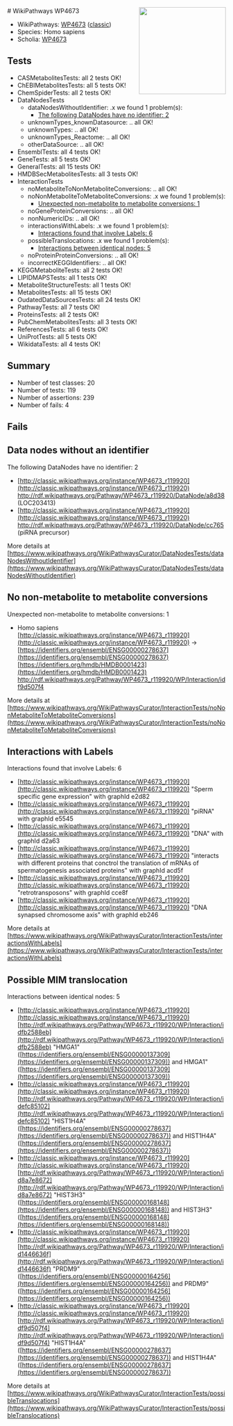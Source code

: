 <img style="float: right; width: 200px" src="https://upload.wikimedia.org/wikipedia/commons/thumb/8/83/Wplogo_with_text_500.png/640px-Wplogo_with_text_500.png" />
# WikiPathways WP4673

* WikiPathways: [WP4673](https://wikipathways.org/pathways/WP4673) ([classic](https://classic.wikipathways.org/instance/WP4673))
* Species: Homo sapiens
* Scholia: [WP4673](https://scholia.toolforge.org/wikipathways/WP4673)
## Tests
* CASMetabolitesTests: all 2 tests OK!
* ChEBIMetabolitesTests: all 5 tests OK!
* ChemSpiderTests: all 2 tests OK!
* DataNodesTests
    * dataNodesWithoutIdentifier: .x we found 1 problem(s):
        * [The following DataNodes have no identifier: 2](#d2d32fa1)
    * unknownTypes_knownDatasource: .. all OK!
    * unknownTypes: .. all OK!
    * unknownTypes_Reactome: .. all OK!
    * otherDataSource: .. all OK!
* EnsemblTests: all 4 tests OK!
* GeneTests: all 5 tests OK!
* GeneralTests: all 15 tests OK!
* HMDBSecMetabolitesTests: all 3 tests OK!
* InteractionTests
    * noMetaboliteToNonMetaboliteConversions: .. all OK!
    * noNonMetaboliteToMetaboliteConversions: .x we found 1 problem(s):
        * [Unexpected non-metabolite to metabolite conversions: 1](#4b4cfabf)
    * noGeneProteinConversions: .. all OK!
    * nonNumericIDs: .. all OK!
    * interactionsWithLabels: .x we found 1 problem(s):
        * [Interactions found that involve Labels: 6](#630d267d)
    * possibleTranslocations: .x we found 1 problem(s):
        * [Interactions between identical nodes: 5](#1c11820a)
    * noProteinProteinConversions: .. all OK!
    * incorrectKEGGIdentifiers: .. all OK!
* KEGGMetaboliteTests: all 2 tests OK!
* LIPIDMAPSTests: all 1 tests OK!
* MetaboliteStructureTests: all 1 tests OK!
* MetabolitesTests: all 15 tests OK!
* OudatedDataSourcesTests: all 24 tests OK!
* PathwayTests: all 7 tests OK!
* ProteinsTests: all 2 tests OK!
* PubChemMetabolitesTests: all 3 tests OK!
* ReferencesTests: all 6 tests OK!
* UniProtTests: all 5 tests OK!
* WikidataTests: all 4 tests OK!


## Summary

* Number of test classes: 20
* Number of tests: 119
* Number of assertions: 239
* Number of fails: 4

## Fails

<a name="d2d32fa1" />

## Data nodes without an identifier

The following DataNodes have no identifier: 2

* [http://classic.wikipathways.org/instance/WP4673_r119920](http://classic.wikipathways.org/instance/WP4673_r119920) http://rdf.wikipathways.org/Pathway/WP4673_r119920/DataNode/a8d38 (LOC203413)
* [http://classic.wikipathways.org/instance/WP4673_r119920](http://classic.wikipathways.org/instance/WP4673_r119920) http://rdf.wikipathways.org/Pathway/WP4673_r119920/DataNode/cc765 (piRNA precursor)


More details at [https://www.wikipathways.org/WikiPathwaysCurator/DataNodesTests/dataNodesWithoutIdentifier](https://www.wikipathways.org/WikiPathwaysCurator/DataNodesTests/dataNodesWithoutIdentifier)

<a name="4b4cfabf" />

## No non-metabolite to metabolite conversions

Unexpected non-metabolite to metabolite conversions: 1

* Homo sapiens [http://classic.wikipathways.org/instance/WP4673_r119920](http://classic.wikipathways.org/instance/WP4673_r119920) → [https://identifiers.org/ensembl/ENSG00000278637](https://identifiers.org/ensembl/ENSG00000278637) [https://identifiers.org/hmdb/HMDB0001423](https://identifiers.org/hmdb/HMDB0001423) http://rdf.wikipathways.org/Pathway/WP4673_r119920/WP/Interaction/idf9d507f4


More details at [https://www.wikipathways.org/WikiPathwaysCurator/InteractionTests/noNonMetaboliteToMetaboliteConversions](https://www.wikipathways.org/WikiPathwaysCurator/InteractionTests/noNonMetaboliteToMetaboliteConversions)

<a name="630d267d" />

## Interactions with Labels

Interactions found that involve Labels: 6

* [http://classic.wikipathways.org/instance/WP4673_r119920](http://classic.wikipathways.org/instance/WP4673_r119920) "Sperm specific gene expression" with graphId e2d82
* [http://classic.wikipathways.org/instance/WP4673_r119920](http://classic.wikipathways.org/instance/WP4673_r119920) "piRNA" with graphId e5545
* [http://classic.wikipathways.org/instance/WP4673_r119920](http://classic.wikipathways.org/instance/WP4673_r119920) "DNA" with graphId d2a63
* [http://classic.wikipathways.org/instance/WP4673_r119920](http://classic.wikipathways.org/instance/WP4673_r119920) "interacts with different proteins
that conctrol the translation of 
mRNAs of spermatogenesis associated proteins" with graphId acd5f
* [http://classic.wikipathways.org/instance/WP4673_r119920](http://classic.wikipathways.org/instance/WP4673_r119920) "retrotransposons" with graphId cce8f
* [http://classic.wikipathways.org/instance/WP4673_r119920](http://classic.wikipathways.org/instance/WP4673_r119920) "DNA
synapsed chromosome axis" with graphId eb246


More details at [https://www.wikipathways.org/WikiPathwaysCurator/InteractionTests/interactionsWithLabels](https://www.wikipathways.org/WikiPathwaysCurator/InteractionTests/interactionsWithLabels)

<a name="1c11820a" />

## Possible MIM translocation

Interactions between identical nodes: 5

* [http://classic.wikipathways.org/instance/WP4673_r119920](http://classic.wikipathways.org/instance/WP4673_r119920) [http://rdf.wikipathways.org/Pathway/WP4673_r119920/WP/Interaction/idfb2588eb](http://rdf.wikipathways.org/Pathway/WP4673_r119920/WP/Interaction/idfb2588eb) "HMGA1" ([https://identifiers.org/ensembl/ENSG00000137309](https://identifiers.org/ensembl/ENSG00000137309)) and 
HMGA1" ([https://identifiers.org/ensembl/ENSG00000137309](https://identifiers.org/ensembl/ENSG00000137309))
* [http://classic.wikipathways.org/instance/WP4673_r119920](http://classic.wikipathways.org/instance/WP4673_r119920) [http://rdf.wikipathways.org/Pathway/WP4673_r119920/WP/Interaction/idefc85102](http://rdf.wikipathways.org/Pathway/WP4673_r119920/WP/Interaction/idefc85102) "HIST1H4A" ([https://identifiers.org/ensembl/ENSG00000278637](https://identifiers.org/ensembl/ENSG00000278637)) and 
HIST1H4A" ([https://identifiers.org/ensembl/ENSG00000278637](https://identifiers.org/ensembl/ENSG00000278637))
* [http://classic.wikipathways.org/instance/WP4673_r119920](http://classic.wikipathways.org/instance/WP4673_r119920) [http://rdf.wikipathways.org/Pathway/WP4673_r119920/WP/Interaction/id8a7e8672](http://rdf.wikipathways.org/Pathway/WP4673_r119920/WP/Interaction/id8a7e8672) "HIST3H3" ([https://identifiers.org/ensembl/ENSG00000168148](https://identifiers.org/ensembl/ENSG00000168148)) and 
HIST3H3" ([https://identifiers.org/ensembl/ENSG00000168148](https://identifiers.org/ensembl/ENSG00000168148))
* [http://classic.wikipathways.org/instance/WP4673_r119920](http://classic.wikipathways.org/instance/WP4673_r119920) [http://rdf.wikipathways.org/Pathway/WP4673_r119920/WP/Interaction/id1446636f](http://rdf.wikipathways.org/Pathway/WP4673_r119920/WP/Interaction/id1446636f) "PRDM9" ([https://identifiers.org/ensembl/ENSG00000164256](https://identifiers.org/ensembl/ENSG00000164256)) and 
PRDM9" ([https://identifiers.org/ensembl/ENSG00000164256](https://identifiers.org/ensembl/ENSG00000164256))
* [http://classic.wikipathways.org/instance/WP4673_r119920](http://classic.wikipathways.org/instance/WP4673_r119920) [http://rdf.wikipathways.org/Pathway/WP4673_r119920/WP/Interaction/idf9d507f4](http://rdf.wikipathways.org/Pathway/WP4673_r119920/WP/Interaction/idf9d507f4) "HIST1H4A" ([https://identifiers.org/ensembl/ENSG00000278637](https://identifiers.org/ensembl/ENSG00000278637)) and 
HIST1H4A" ([https://identifiers.org/ensembl/ENSG00000278637](https://identifiers.org/ensembl/ENSG00000278637))


More details at [https://www.wikipathways.org/WikiPathwaysCurator/InteractionTests/possibleTranslocations](https://www.wikipathways.org/WikiPathwaysCurator/InteractionTests/possibleTranslocations)

